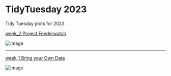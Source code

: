 # TidyTuesday 2023
Tidy Tuesday plots for 2023


[week_2 Project Feederwatch](https://github.com/deepdk/TidyTuesday---2023/tree/main/2023/week_2)

![image](https://user-images.githubusercontent.com/31981663/211824070-e1227f23-9f84-47f6-8c43-d10f3c3a9c36.png)

---

[week_1 Bring your Own Data](https://github.com/deepdk/TidyTuesday---2023/tree/main/2023/week_1)

![image](https://user-images.githubusercontent.com/31981663/210938472-f1dd31a4-c50d-4c55-9827-270c00bca871.png)

